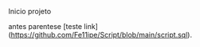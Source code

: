 Inicio projeto

antes parentese [teste link] (https://github.com/Fe11ipe/Script/blob/main/script.sql).